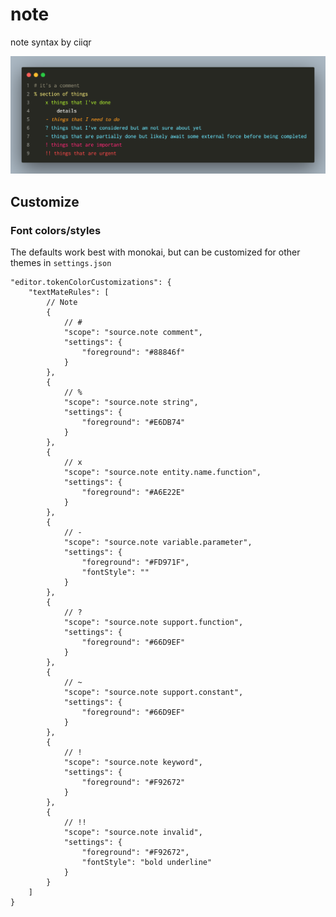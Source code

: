 # note

note syntax by ciiqr

![sample](https://raw.githubusercontent.com/ciiqr/vscode-extensions/main/packages/note-syntax/images/sample.png)

## Customize

### Font colors/styles

The defaults work best with monokai, but can be customized for other themes in
`settings.json`

```jsonc
"editor.tokenColorCustomizations": {
    "textMateRules": [
        // Note
        {
            // #
            "scope": "source.note comment",
            "settings": {
                "foreground": "#88846f"
            }
        },
        {
            // %
            "scope": "source.note string",
            "settings": {
                "foreground": "#E6DB74"
            }
        },
        {
            // x
            "scope": "source.note entity.name.function",
            "settings": {
                "foreground": "#A6E22E"
            }
        },
        {
            // -
            "scope": "source.note variable.parameter",
            "settings": {
                "foreground": "#FD971F",
                "fontStyle": ""
            }
        },
        {
            // ?
            "scope": "source.note support.function",
            "settings": {
                "foreground": "#66D9EF"
            }
        },
        {
            // ~
            "scope": "source.note support.constant",
            "settings": {
                "foreground": "#66D9EF"
            }
        },
        {
            // !
            "scope": "source.note keyword",
            "settings": {
                "foreground": "#F92672"
            }
        },
        {
            // !!
            "scope": "source.note invalid",
            "settings": {
                "foreground": "#F92672",
                "fontStyle": "bold underline"
            }
        }
    ]
}
```
